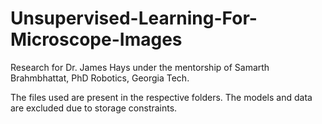 # Unsupervised-Learning-For-Microscope-Images

Research for Dr. James Hays under the mentorship of Samarth Brahmbhattat, PhD Robotics, Georgia Tech.

The files used are present in the respective folders. The models and data are excluded due to storage constraints. 

